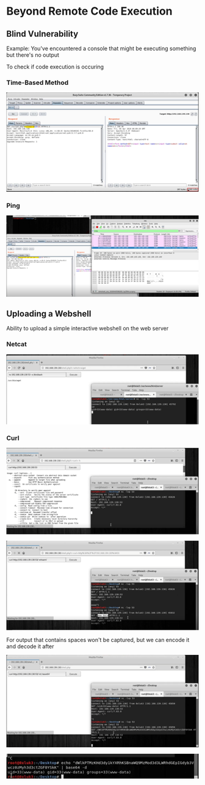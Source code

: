 # Beyond Remote Code Execution

## Blind Vulnerability

Example: You've encountered a console that might be executing something but there's no output

To check if code execution is occuring

### Time-Based Method

![](<../../../../.gitbook/assets/image (27) (1) (1) (1) (1).png>)

### Ping

![](<../../../../.gitbook/assets/image (22) (1) (1) (1) (1) (1) (1).png>)

## Uploading a Webshell

Ability to upload a simple interactive webshell on the web server

### Netcat

![](<../../../../.gitbook/assets/image (6) (1) (1) (1).png>)

### Curl

![](<../../../../.gitbook/assets/image (24) (1) (1) (1) (1).png>)

![](<../../../../.gitbook/assets/image (32) (1) (1) (1).png>)

For output that contains spaces won't be captured, but we can encode it and decode it after

![](<../../../../.gitbook/assets/image (34) (1) (1) (1) (1) (1) (1).png>)

![](<../../../../.gitbook/assets/image (14) (1) (1) (1) (1).png>)
